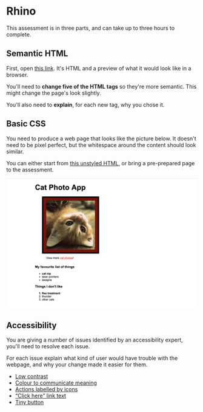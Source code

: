 # Rhino

This assessment is in three parts, and can take up to three hours to complete.

## Semantic HTML

First, open [this link][rhino-semantic-html-page]. It's HTML and a preview of what it would look like in a browser.

You'll need to **change five of the HTML tags** so they're more semantic. This might change the page's look slightly.

You'll also need to **explain**, for each new tag, why you chose it.

[rhino-semantic-html-page]: https://codepen.io/kjdchapman/pen/zXzQYw

## Basic CSS

You need to produce a web page that looks like the picture below. It doesn't need to be pixel perfect, but the whitespace around the content should look similar.

You can either start from [this unstyled HTML][rhino-unstyled-html-page], or bring a pre-prepared page to the assessment.

![How the webpage should look](resources/rhino-expected-styles.png)

[rhino-unstyled-html-page]: https://codepen.io/kjdchapman/pen/mgwYKZ

## Accessibility

You are giving a number of issues identified by an accessibility expert, you'll need to resolve each issue.

For each issue explain what kind of user would have trouble with the webpage,
and why your change made it easier for them.

* [Low contrast][rhino-bad-contrast]
* [Colour to communicate meaning][rhino-inaccessible-example]
* [Actions labelled by icons][rhino-inaccessible-example]
* [“Click here” link text][rhino-inaccessible-example]
* [Tiny button][rhino-inaccessible-example]

[rhino-bad-contrast]: https://codepen.io/anon/pen/RdEZyv
[rhino-inaccessible-example]: https://codepen.io/anon/pen/BbvdMy
